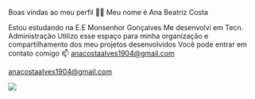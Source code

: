 Boas vindas ao meu perfil 💙💙
Meu nome é Ana Beatriz Costa

Estou estudando na E.E Monsenhor Gonçalves
Me desenvolvi em Tecn. Administração
Utilizo esse espaço para minha organização e compartilhamento dos meu projetos desenvolvidos
Você pode entrar em contato comigo 📫
anacostaalves1904@gmail.com

anacostaalves1904@gmail.com

![](https://www.google.com/url?sa=i&url=https%3A%2F%2Fspdm.org.br%2Fblogs%2Falcool-e-drogas-blogs%2Fmaconha-a-diferenca-entre-o-remedio-e-o-veneno-2%2F&psig=AOvVaw1vUpS-NtasZ6HqX0jz-L-g&ust=1723300519440000&source=images&cd=vfe&opi=89978449&ved=0CA4QjRxqFwoTCLCE2OyQ6IcDFQAAAAAdAAAAABAE)
